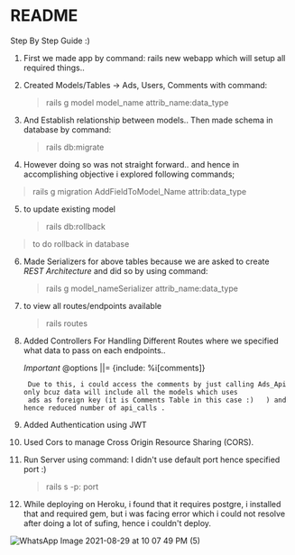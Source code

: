 # README

Step By Step Guide  :)

1. First we made app by command:
	rails new webapp
	which will setup all required things..
  
 

2. Created Models/Tables -> Ads, Users, Comments with command:
	>rails g model model_name attrib_name:data_type		
  
	
3.	And Establish relationship between models..
	Then made schema in database by command:
	>	rails db:migrate		
	
4. 	However doing so was not straight forward..
	  and hence in accomplishing objective i explored following commands;
	
>	rails g migration AddFieldToModel_Name attrib:data_type  	

5. to update existing model
	> rails db:rollback											
  > to do rollback in database
	
	
	
6. Made Serializers for above tables because we are asked to create  
 *REST Architecture*
	and did so by using command:
	>rails g model_nameSerializer attrib_name:data_type	
	

7.	to view all routes/endpoints available
	>rails routes 		
	
	
	
8. Added Controllers For Handling Different Routes where we specified what data to pass on each endpoints..
	
	*Important*
		@options ||= {include: %i[comments]}
		
		Due to this, i could access the comments by just calling Ads_Api only bcuz data will include all the models which uses 
		ads as foreign key (it is Comments Table in this case :)   ) and hence reduced number of api_calls .
		
		
		

9. Added Authentication using  JWT

7. Used Cors to manage Cross Origin Resource Sharing (CORS).


8. Run Server using command:  I didn't use default port hence specified port :)

	>rails s -p: port 		


9. While deploying on Heroku, i found that it requires postgre, i installed that and required gem, but i was facing error 
  which i could not resolve after doing a lot of sufing, hence i couldn't deploy.
  
  ![WhatsApp Image 2021-08-29 at 10 07 49 PM (5)](https://user-images.githubusercontent.com/54207145/131257802-13cb80e3-ab6f-4676-be68-7e034252b841.jpeg)
